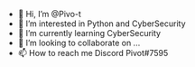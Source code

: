 - 👋 Hi, I’m @Pivo-t
- 👀 I’m interested in Python and CyberSecurity
- 🌱 I’m currently learning CyberSecurity
- 💞️ I’m looking to collaborate on ...
- 📫 How to reach me Discord Pivot#7595

<!---
Pivo-t/Pivo-t is a ✨ special ✨ repository because its `README.md` (this file) appears on your GitHub profile.
You can click the Preview link to take a look at your changes.
--->
